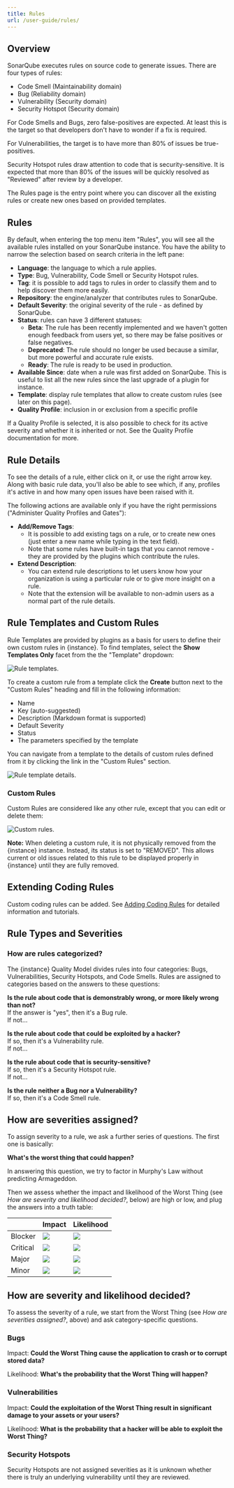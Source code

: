 ```yaml
---
title: Rules
url: /user-guide/rules/
---
```

## Overview
SonarQube executes rules on source code to generate issues. There are four types of rules:
* Code Smell (Maintainability domain)
* Bug (Reliability domain)
* Vulnerability (Security domain)
* Security Hotspot (Security domain)

For Code Smells and Bugs, zero false-positives are expected. At least this is the target so that developers don't have to wonder if a fix is required.

For Vulnerabilities, the target is to have more than 80% of issues be true-positives.

Security Hotspot rules draw attention to code that is security-sensitive. It is expected that more than 80% of the issues will be quickly resolved as "Reviewed" after review by a developer.

The Rules page is the entry point where you can discover all the existing rules or create new ones based on provided templates.

## Rules

By default, when entering the top menu item "Rules", you will see all the available rules installed on your SonarQube instance. You have the ability to narrow the selection based on search criteria in the left pane:

* **Language**: the language to which a rule applies.
* **Type**: Bug, Vulnerability, Code Smell or Security Hotspot rules.
* **Tag**: it is possible to add tags to rules in order to classify them and to help discover them more easily.
* **Repository**: the engine/analyzer that contributes rules to SonarQube.
* **Default Severity**: the original severity of the rule - as defined by SonarQube.
* **Status**: rules can have 3 different statuses:
  * **Beta**: The rule has been recently implemented and we haven't gotten enough feedback from users yet, so there may be false positives or false negatives.
  * **Deprecated**: The rule should no longer be used because a similar, but more powerful and accurate rule exists.
  * **Ready**: The rule is ready to be used in production.
* **Available Since**: date when a rule was first added on SonarQube. This is useful to list all the new rules since the last upgrade of a plugin for instance.
* **Template**: display rule templates that allow to create custom rules (see later on this page).
* **Quality Profile**: inclusion in or exclusion from a specific profile

If a Quality Profile is selected, it is also possible to check for its active severity and whether it is inherited or not. See the Quality Profile documentation for more.

## Rule Details

To see the details of a rule, either click on it, or use the right arrow key. Along with basic rule data, you'll also be able to see which, if any, profiles it's active in and how many open issues have been raised with it.

The following actions are available only if you have the right permissions ("Administer Quality Profiles and Gates"):

* **Add/Remove Tags**:
  * It is possible to add existing tags on a rule, or to create new ones (just enter a new name while typing in the text field).
  * Note that some rules have built-in tags that you cannot remove - they are provided by the plugins which contribute the rules.
* **Extend Description**:
  * You can extend rule descriptions to let users know how your organization is using a particular rule or to give more insight on a rule.
  * Note that the extension will be available to non-admin users as a normal part of the rule details.

<!-- sonarqube -->
## Rule Templates and Custom Rules

Rule Templates are provided by plugins as a basis for users to define their own custom rules in {instance}. To find templates, select the **Show Templates Only** facet from the the "Template" dropdown:

![Rule templates.](/images/rule-templates.png)

To create a custom rule from a template click the **Create** button next to the "Custom Rules" heading and fill in the following information:
* Name
* Key (auto-suggested)
* Description (Markdown format is supported)
* Default Severity
* Status
* The parameters specified by the template

You can navigate from a template to the details of custom rules defined from it by clicking the link in the "Custom Rules" section.

![Rule template details.](/images/rule-template-details.png)

### Custom Rules
Custom Rules are considered like any other rule, except that you can edit or delete them:

![Custom rules.](/images/rules-custom.png)

**Note:** When deleting a custom rule, it is not physically removed from the {instance} instance. Instead, its status is set to "REMOVED". This allows current or old issues related to this rule to be displayed properly in {instance} until they are fully removed.

## Extending Coding Rules

Custom coding rules can be added. See [Adding Coding Rules](/extend/adding-coding-rules/) for detailed information and tutorials.
<!-- /sonarqube -->

## Rule Types and Severities

### How are rules categorized?

The {instance} Quality Model divides rules into four categories: Bugs, Vulnerabilities, Security Hotspots, and Code Smells. Rules are assigned to categories based on the answers to these questions:

**Is the rule about code that is demonstrably wrong, or more likely wrong than not?**  
If the answer is "yes", then it's a Bug rule.  
If not...

**Is the rule about code that could be exploited by a hacker?**  
If so, then it's a Vulnerability rule.  
If not...

**Is the rule about code that is security-sensitive?**  
If so, then it's a Security Hotspot rule.  
If not...

**Is the rule neither a Bug nor a Vulnerability?**  
If so, then it's a Code Smell rule.

## How are severities assigned?
To assign severity to a rule, we ask a further series of questions. The first one is basically:

**What's the worst thing that could happen?**

In answering this question, we try to factor in Murphy's Law without predicting Armageddon.

Then we assess whether the impact and likelihood of the Worst Thing (see _How are severity and likelihood decided?_, below) are high or low, and plug the answers into a truth table:

|          | Impact                 | Likelihood             |
| -------- | ---------------------- | ---------------------- |
| Blocker  | ![](/images/check.svg) | ![](/images/check.svg) |
| Critical | ![](/images/check.svg) | ![](/images/cross.svg) |
| Major    | ![](/images/cross.svg) | ![](/images/check.svg) |
| Minor    | ![](/images/cross.svg) | ![](/images/cross.svg) |

## How are severity and likelihood decided?
To assess the severity of a rule, we start from the Worst Thing (see _How are severities assigned?_, above) and ask category-specific questions.

### Bugs
Impact: **Could the Worst Thing cause the application to crash or to corrupt stored data?**

Likelihood: **What's the probability that the Worst Thing will happen?**

### Vulnerabilities
Impact: **Could the exploitation of the Worst Thing result in significant damage to your assets or your users?**

Likelihood: **What is the probability that a hacker will be able to exploit the Worst Thing?**

### Security Hotspots
Security Hotspots are not assigned severities as it is unknown whether there is truly an underlying vulnerability until they are reviewed.
